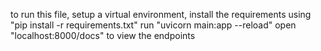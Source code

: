 to run this file, setup a virtual environment, install the requirements using "pip install -r requirements.txt"
run "uvicorn main:app --reload"
open "localhost:8000/docs" to view the endpoints